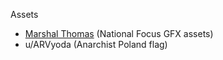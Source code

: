 Assets
- [Marshal Thomas](https://github.com/marshalthomas) (National Focus GFX assets)
- u/ARVyoda (Anarchist Poland flag)